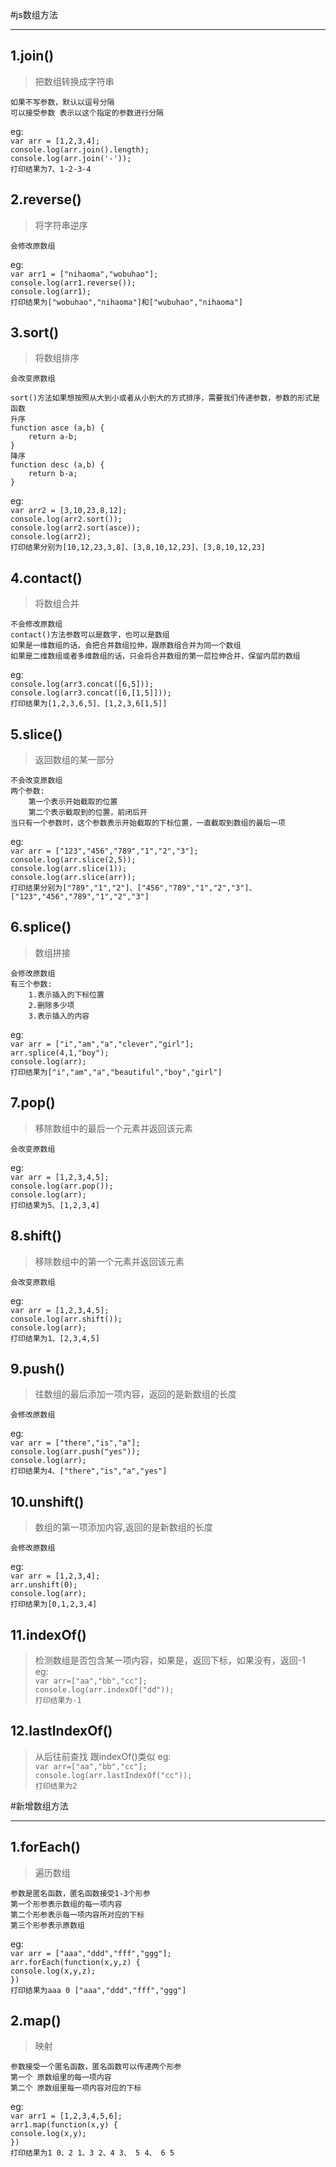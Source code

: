 #js数组方法
***
## 1.join()
> 把数组转换成字符串

	如果不写参数，默认以逗号分隔
	可以接受参数 表示以这个指定的参数进行分隔
eg:  
`var arr = [1,2,3,4];`  
`console.log(arr.join().length);`  
`console.log(arr.join('-'));`  
`打印结果为7、1-2-3-4`  

## 2.reverse()
> 将字符串逆序

	会修改原数组
eg:  
`var arr1 = ["nihaoma","wobuhao"];`  
`console.log(arr1.reverse());`  
`console.log(arr1);`  
`打印结果为["wobuhao","nihaoma"]和["wubuhao","nihaoma"]`  

## 3.sort() 
> 将数组排序

	会改变原数组
	
	sort()方法如果想按照从大到小或者从小到大的方式排序，需要我们传递参数，参数的形式是函数
	升序
	function asce (a,b) {
		return a-b;
	}
	降序
	function desc (a,b) {
		return b-a;
	}
eg:  
`var arr2 = [3,10,23,8,12];`  
`console.log(arr2.sort());`  
`console.log(arr2.sort(asce));`  
`console.log(arr2);`  
`打印结果分别为[10,12,23,3,8]、[3,8,10,12,23]、[3,8,10,12,23]`  

## 4.contact()
> 将数组合并

	不会修改原数组
	contact()方法参数可以是数字，也可以是数组
	如果是一维数组的话，会把合并数组拉伸，跟原数组合并为同一个数组
	如果是二维数组或者多维数组的话，只会将合并数组的第一层拉伸合并，保留内层的数组
eg:  
`console.log(arr3.concat([6,5]));`  
`console.log(arr3.concat([6,[1,5]])); `  
`打印结果为[1,2,3,6,5]、[1,2,3,6[1,5]]`  

## 5.slice()
> 返回数组的某一部分 

	不会改变原数组
	两个参数:
		第一个表示开始截取的位置
		第二个表示截取到的位置，前闭后开
	当只有一个参数时，这个参数表示开始截取的下标位置，一直截取到数组的最后一项
eg:  
`var arr = ["123","456","789","1","2","3"];`  
`console.log(arr.slice(2,5));`  
`console.log(arr.slice(1));`  
`console.log(arr.slice(arr));`  
`打印结果分别为["789","1","2"]、["456","789","1","2","3"]、["123","456","789","1","2","3"]`  

## 6.splice()
> 数组拼接

	会修改原数组
	有三个参数:
		1.表示插入的下标位置
		2.删除多少项
		3.表示插入的内容
eg:  
`var arr = ["i","am","a","clever","girl"];`   
`arr.splice(4,1,"boy");`  
`console.log(arr);`  
`打印结果为["i","am","a","beautiful","boy","girl"]`  

## 7.pop()
> 移除数组中的最后一个元素并返回该元素
	
	会改变原数组
eg:  
`var arr = [1,2,3,4,5];`  
`console.log(arr.pop());`  
`console.log(arr);`  
`打印结果为5、[1,2,3,4]`  

## 8.shift()
> 移除数组中的第一个元素并返回该元素

	会改变原数组
eg:    
`var arr = [1,2,3,4,5];`  
`console.log(arr.shift());`  
`console.log(arr);`  
`打印结果为1、[2,3,4,5]`  

## 9.push()
> 往数组的最后添加一项内容，返回的是新数组的长度

	会修改原数组
eg:  
`var arr = ["there","is","a"];`  
`console.log(arr.push("yes"));`  
`console.log(arr);`  
`打印结果为4、["there","is","a","yes"]`  

## 10.unshift()
> 数组的第一项添加内容,返回的是新数组的长度

	会修改原数组
eg:  
`var arr = [1,2,3,4];`  
`arr.unshift(0);`  
`console.log(arr);`  
`打印结果为[0,1,2,3,4]`  

## 11.indexOf()
> 检测数组是否包含某一项内容，如果是，返回下标，如果没有，返回-1  
eg:  
`var arr=["aa","bb","cc"];`  
`console.log(arr.indexOf("dd"));`  
`打印结果为-1`

## 12.lastIndexOf()
> 从后往前查找  跟indexOf()类似
eg:  
`var arr=["aa","bb","cc"];`  
`console.log(arr.lastIndexOf("cc"));`  
`打印结果为2`

#新增数组方法
***
## 1.forEach()
> 遍历数组

	参数是匿名函数，匿名函数接受1-3个形参
	第一个形参表示数组的每一项内容
	第二个形参表示每一项内容所对应的下标
	第三个形参表示原数组
eg:  
`var arr = ["aaa","ddd","fff","ggg"];`  
	`arr.forEach(function(x,y,z) {`  
	`console.log(x,y,z);`  
	`})`  
`打印结果为aaa 0 ["aaa","ddd","fff","ggg"]`  

## 2.map() 
> 映射

	参数接受一个匿名函数，匿名函数可以传递两个形参
	第一个 原数组里的每一项内容
	第二个 原数组里每一项内容对应的下标
eg:  
`var arr1 = [1,2,3,4,5,6];`  
`arr1.map(function(x,y) {`  
`console.log(x,y);`  
`})`  
`打印结果为1 0、2 1、3 2、4 3、 5 4、 6 5`  
